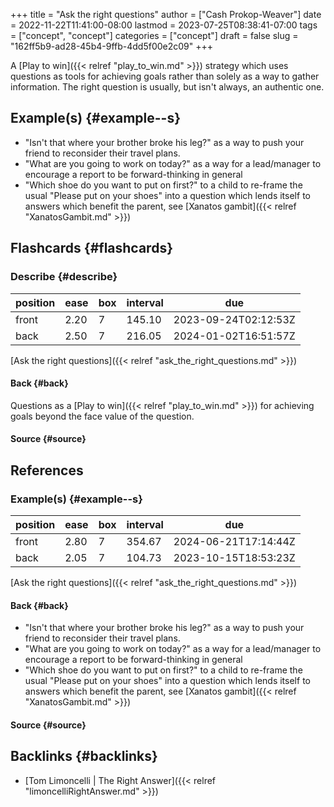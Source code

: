 +++
title = "Ask the right questions"
author = ["Cash Prokop-Weaver"]
date = 2022-11-22T11:41:00-08:00
lastmod = 2023-07-25T08:38:41-07:00
tags = ["concept", "concept"]
categories = ["concept"]
draft = false
slug = "162ff5b9-ad28-45b4-9ffb-4dd5f00e2c09"
+++

A [Play to win]({{< relref "play_to_win.md" >}}) strategy which uses questions as tools for achieving goals rather than solely as a way to gather information. The right question is usually, but isn't always, an authentic one.


## Example(s) {#example--s}

-   "Isn't that where your brother broke his leg?" as a way to push your friend to reconsider their travel plans.
-   "What are you going to work on today?" as a way for a lead/manager to encourage a report to be forward-thinking in general
-   "Which shoe do you want to put on first?" to a child to re-frame the usual "Please put on your shoes" into a question which lends itself to answers which benefit the parent, see [Xanatos gambit]({{< relref "XanatosGambit.md" >}})


## Flashcards {#flashcards}


### Describe {#describe}

| position | ease | box | interval | due                  |
|----------|------|-----|----------|----------------------|
| front    | 2.20 | 7   | 145.10   | 2023-09-24T02:12:53Z |
| back     | 2.50 | 7   | 216.05   | 2024-01-02T16:51:57Z |

[Ask the right questions]({{< relref "ask_the_right_questions.md" >}})


#### Back {#back}

Questions as a [Play to win]({{< relref "play_to_win.md" >}}) for achieving goals beyond the face value of the question.


#### Source {#source}

## References

<style>.csl-entry{text-indent: -1.5em; margin-left: 1.5em;}</style><div class="csl-bib-body">
</div>


### Example(s) {#example--s}

| position | ease | box | interval | due                  |
|----------|------|-----|----------|----------------------|
| front    | 2.80 | 7   | 354.67   | 2024-06-21T17:14:44Z |
| back     | 2.05 | 7   | 104.73   | 2023-10-15T18:53:23Z |

[Ask the right questions]({{< relref "ask_the_right_questions.md" >}})


#### Back {#back}

-   "Isn't that where your brother broke his leg?" as a way to push your friend to reconsider their travel plans.
-   "What are you going to work on today?" as a way for a lead/manager to encourage a report to be forward-thinking in general
-   "Which shoe do you want to put on first?" to a child to re-frame the usual "Please put on your shoes" into a question which lends itself to answers which benefit the parent, see [Xanatos gambit]({{< relref "XanatosGambit.md" >}})


#### Source {#source}


## Backlinks {#backlinks}

-   [Tom Limoncelli | The Right Answer]({{< relref "limoncelliRightAnswer.md" >}})
